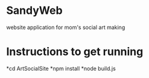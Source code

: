 # SandyWeb
website application for mom's social art making

# Instructions to get running

*cd ArtSocialSite
*npm install
*node build.js
